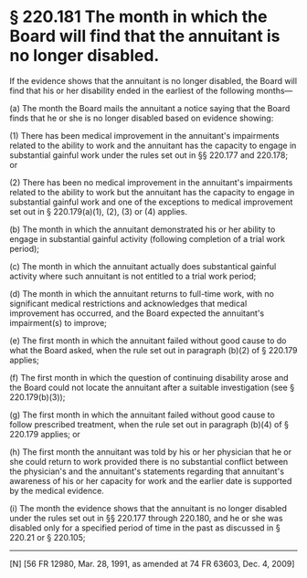 # § 220.181   The month in which the Board will find that the annuitant is no longer disabled.

If the evidence shows that the annuitant is no longer disabled, the Board will find that his or her disability ended in the earliest of the following months—


(a) The month the Board mails the annuitant a notice saying that the Board finds that he or she is no longer disabled based on evidence showing:


(1) There has been medical improvement in the annuitant's impairments related to the ability to work and the annuitant has the capacity to engage in substantial gainful work under the rules set out in §§ 220.177 and 220.178; or


(2) There has been no medical improvement in the annuitant's impairments related to the ability to work but the annuitant has the capacity to engage in substantial gainful work and one of the exceptions to medical improvement set out in § 220.179(a)(1), (2), (3) or (4) applies.


(b) The month in which the annuitant demonstrated his or her ability to engage in substantial gainful activity (following completion of a trial work period);


(c) The month in which the annuitant actually does substantical gainful activity where such annuitant is not entitled to a trial work period;


(d) The month in which the annuitant returns to full-time work, with no significant medical restrictions and acknowledges that medical improvement has occurred, and the Board expected the annuitant's impairment(s) to improve;


(e) The first month in which the annuitant failed without good cause to do what the Board asked, when the rule set out in paragraph (b)(2) of § 220.179 applies;


(f) The first month in which the question of continuing disability arose and the Board could not locate the annuitant after a suitable investigation (see § 220.179(b)(3));


(g) The first month in which the annuitant failed without good cause to follow prescribed treatment, when the rule set out in paragraph (b)(4) of § 220.179 applies; or


(h) The first month the annuitant was told by his or her physician that he or she could return to work provided there is no substantial conflict between the physician's and the annuitant's statements regarding that annuitant's awareness of his or her capacity for work and the earlier date is supported by the medical evidence.


(i) The month the evidence shows that the annuitant is no longer disabled under the rules set out in §§ 220.177 through 220.180, and he or she was disabled only for a specified period of time in the past as discussed in § 220.21 or § 220.105;



---

[N] [56 FR 12980, Mar. 28, 1991, as amended at 74 FR 63603, Dec. 4, 2009]




